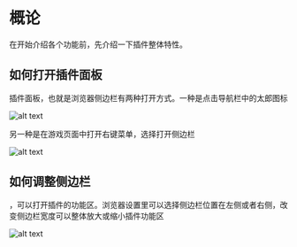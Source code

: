 # 概论

在开始介绍各个功能前，先介绍一下插件整体特性。

## 如何打开插件面板

插件面板，也就是浏览器侧边栏有两种打开方式。一种是点击导航栏中的太郎图标

![alt text](/assets/intro/img1.png)

另一种是在游戏页面中打开右键菜单，选择打开侧边栏

![alt text](/assets/intro/img2.png)

## 如何调整侧边栏

，可以打开插件的功能区。浏览器设置里可以选择侧边栏位置在左侧或者右侧，改变侧边栏宽度可以整体放大或缩小插件功能区

![alt text](/assets/intro/img2.png)
